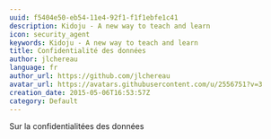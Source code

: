 ```yaml
---
uuid: f5404e50-eb54-11e4-92f1-f1f1ebfe1c41
description: Kidoju - A new way to teach and learn
icon: security_agent
keywords: Kidoju - A new way to teach and learn
title: Confidentialité des données
author: jlchereau
language: fr
author_url: https://github.com/jlchereau
avatar_url: https://avatars.githubusercontent.com/u/2556751?v=3
creation_date: 2015-05-06T16:53:57Z
category: Default
---
```

Sur la confidentialitées des données
